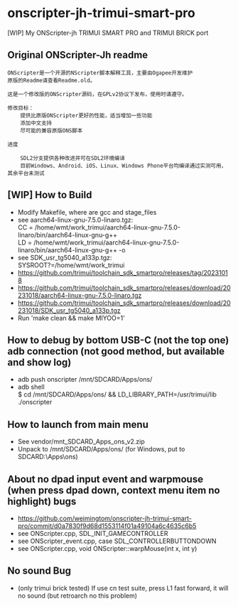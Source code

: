 ﻿# onscripter-jh-trimui-smart-pro
[WIP] My ONScripter-jh TRIMUI SMART PRO and TRIMUI BRICK port

## Original ONScripter-Jh readme
```
ONScripter是一个开源的NScripter脚本解释工具，主要由Ogapee开发维护
原版的Readme请查看Readme.old。

这是一个修改版的ONScripter源码，在GPLv2协议下发布，使用时请遵守。

修改目标：
	提供比原版ONScripter更好的性能，适当增加一些功能
	添加中文支持
	尽可能的兼容原版ONS脚本
	
进度

	SDL2分支提供各种改进并可在SDL2环境编译
	目前Windows、Android、iOS、Linux、Windows Phone平台均编译通过实测可用，其余平台未测试
```

## [WIP] How to Build  
* Modify Makefile, where are gcc and stage_files  
* see aarch64-linux-gnu-7.5.0-linaro.tgz:   
CC = /home/wmt/work_trimui/aarch64-linux-gnu-7.5.0-linaro/bin/aarch64-linux-gnu-g++   
LD = /home/wmt/work_trimui/aarch64-linux-gnu-7.5.0-linaro/bin/aarch64-linux-gnu-g++ -o  
* see SDK_usr_tg5040_a133p.tgz:  
SYSROOT?=/home/wmt/work_trimui  
* https://github.com/trimui/toolchain_sdk_smartpro/releases/tag/20231018  
* https://github.com/trimui/toolchain_sdk_smartpro/releases/download/20231018/aarch64-linux-gnu-7.5.0-linaro.tgz  
* https://github.com/trimui/toolchain_sdk_smartpro/releases/download/20231018/SDK_usr_tg5040_a133p.tgz  
* Run 'make clean && make MIYOO=1'  

## How to debug by bottom USB-C (not the top one) adb connection (not good method, but available and show log)         
* adb push onscripter /mnt/SDCARD/Apps/ons/  
* adb shell  
$ cd /mnt/SDCARD/Apps/ons/ && LD_LIBRARY_PATH=/usr/trimui/lib ./onscripter  

## How to launch from main menu   
* See vendor/mnt_SDCARD_Apps_ons_v2.zip  
* Unpack to /mnt/SDCARD/Apps/ons/ (for Windows, put to SDCARD:\Apps\ons)    

## About no dpad input event and warpmouse (when press dpad down, context menu item no highlight) bugs    
* https://github.com/weimingtom/onscripter-jh-trimui-smart-pro/commit/d0a7830f9d68d1553114f01a49104a6c4635c6b5  
* see ONScripter.cpp, SDL_INIT_GAMECONTROLLER  
* see ONScripter_event.cpp, case SDL_CONTROLLERBUTTONDOWN  
* see ONScripter.cpp, void ONScripter::warpMouse(int x, int y)  

## No sound Bug  
* (only trimui brick tested) If use cn test suite, press L1 fast forward, it will no sound (but retroarch no this problem)  
  
